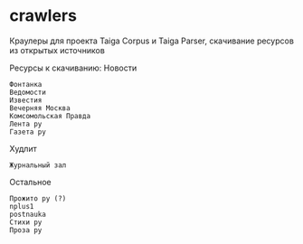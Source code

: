 # crawlers
Краулеры для проекта Taiga Corpus и Taiga Parser, скачивание ресурсов из открытых источников

Ресурсы к скачиванию:
Новости

    Фонтанка
    Ведомости
    Известия
    Вечерняя Москва
    Комсомольская Правда
    Лента ру
    Газета ру

Худлит 

    Журнальный зал

Остальное 

    Прожито ру (?)
    nplus1
    postnauka
    Стихи ру
    Проза ру
